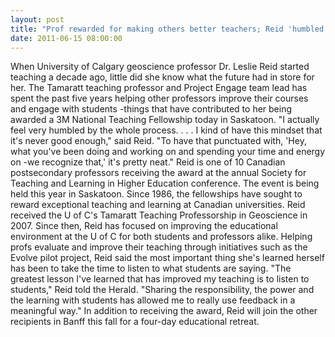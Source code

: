 ```yaml
---
layout: post
title: "Prof rewarded for making others better teachers; Reid 'humbled' by national fellowship"
date: 2011-06-15 08:00:00
---
```


When University of Calgary geoscience professor Dr. Leslie Reid started teaching a decade ago, little did she know what the future had in store for her. The Tamaratt teaching professor and Project Engage team lead has spent the past five years helping other professors improve their courses and engage with students -things that have contributed to her being awarded a 3M National Teaching Fellowship today in Saskatoon. "I actually feel very humbled by the whole process. . . . I kind of have this mindset that it's never good enough," said Reid. "To have that punctuated with, 'Hey, what you've been doing and working on and spending your time and energy on -we recognize that,' it's pretty neat." Reid is one of 10 Canadian postsecondary professors receiving the award at the annual Society for Teaching and Learning in Higher Education conference. The event is being held this year in Saskatoon. Since 1986, the fellowships have sought to reward exceptional teaching and learning at Canadian universities. Reid received the U of C's Tamaratt Teaching Professorship in Geoscience in 2007. Since then, Reid has focused on improving the educational environment at the U of C for both students and professors alike. Helping profs evaluate and improve their teaching through initiatives such as the Evolve pilot project, Reid said the most important thing she's learned herself has been to take the time to listen to what students are saying. "The greatest lesson I've learned that has improved my teaching is to listen to students," Reid told the Herald. "Sharing the responsibility, the power and the learning with students has allowed me to really use feedback in a meaningful way." In addition to receiving the award, Reid will join the other recipients in Banff this fall for a four-day educational retreat.